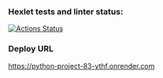 ### Hexlet tests and linter status:
[![Actions Status](https://github.com/EdZev/python-project-83/actions/workflows/hexlet-check.yml/badge.svg)](https://github.com/EdZev/python-project-83/actions)

### Deploy URL
https://python-project-83-ythf.onrender.com
